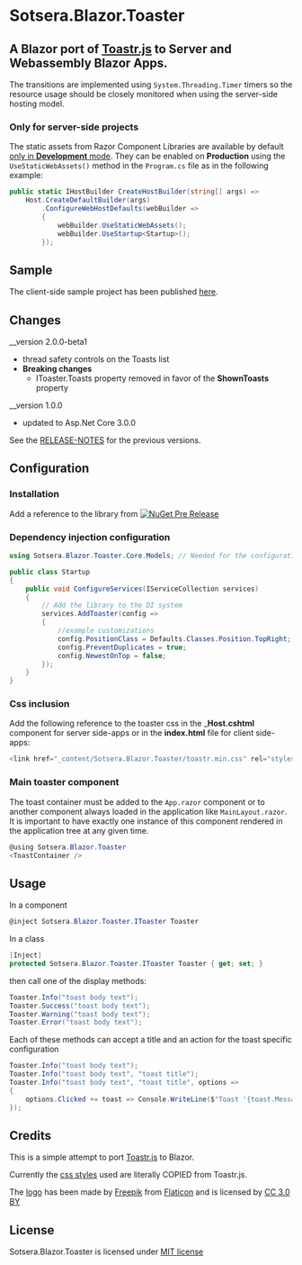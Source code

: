 # Sotsera.Blazor.Toaster

## A Blazor port of [Toastr.js](https://github.com/CodeSeven/toastr/) to Server and Webassembly Blazor Apps.

The transitions are implemented using `System.Threading.Timer` timers so the resource usage should be closely monitored when using the server-side hosting model.

### Only for __server-side__ projects
The static assets from Razor Component Libraries are available by default [only in __Development__ mode](https://github.com/aspnet/AspNetCore/issues/13190#issuecomment-522066404). They can be enabled on __Production__  using the `UseStaticWebAssets()` method in the `Program.cs` file as in the following example:

```c#
public static IHostBuilder CreateHostBuilder(string[] args) =>
	Host.CreateDefaultBuilder(args)
		.ConfigureWebHostDefaults(webBuilder =>
		{
			webBuilder.UseStaticWebAssets();
			webBuilder.UseStartup<Startup>();
		});
```

## Sample
The client-side sample project has been published [here](https://blazor-toaster.sotsera.com/).

## Changes

__version 2.0.0-beta1
- thread safety controls on the Toasts list
- __Breaking changes__
    - IToaster.Toasts property removed in favor of the __ShownToasts__ property

__version 1.0.0
- updated to Asp.Net Core 3.0.0

See the [RELEASE-NOTES](https://github.com/sotsera/sotsera.blazor.toaster/blob/master/RELEASE-NOTES.md) for the previous versions.

## Configuration

### Installation

Add a reference to the library from [![NuGet Pre Release](https://img.shields.io/nuget/vpre/Sotsera.Blazor.Toaster.svg)](https://www.nuget.org/packages/Sotsera.Blazor.Toaster/)



### Dependency injection configuration

```c#
using Sotsera.Blazor.Toaster.Core.Models; // Needed for the configuration objects

public class Startup
{
    public void ConfigureServices(IServiceCollection services)
    {
        // Add the library to the DI system
        services.AddToaster(config =>
        {
            //example customizations
            config.PositionClass = Defaults.Classes.Position.TopRight;
            config.PreventDuplicates = true;
            config.NewestOnTop = false;
        });
    }
}
```

### Css inclusion

Add the following reference to the toaster css in the ___Host.cshtml__ component for server side-apps or in the __index.html__ file for client side-apps:

```c#
<link href="_content/Sotsera.Blazor.Toaster/toastr.min.css" rel="stylesheet" />
```

### Main toaster component 

The toast container must be added to the `App.razor` component or to another component always loaded in the application like `MainLayout.razor`. It is important to have exactly one instance of this component rendered in the application tree at any given time.

```c#
@using Sotsera.Blazor.Toaster
<ToastContainer />
```

## Usage

In a component

```c#
@inject Sotsera.Blazor.Toaster.IToaster Toaster
```

In a class

```c#
[Inject] 
protected Sotsera.Blazor.Toaster.IToaster Toaster { get; set; }
```

then call one of the display methods:

```c#
Toaster.Info("toast body text");
Toaster.Success("toast body text");
Toaster.Warning("toast body text");
Toaster.Error("toast body text");
```

Each of these methods can accept a title and an action for the toast specific configuration

```c#
Toaster.Info("toast body text");
Toaster.Info("toast body text", "toast title");
Toaster.Info("toast body text", "toast title", options =>
{
    options.Clicked += toast => Console.WriteLine($"Toast '{toast.Message}' Clicked!");
});
```

## Credits

This is a simple attempt to port [Toastr.js](https://github.com/CodeSeven/toastr/) to Blazor.

Currently the [css styles](https://github.com/CodeSeven/toastr/blob/50092cc604850a16c985520b63df184d3e0b4086/build/toastr.min.css) used are literally COPIED from Toastr.js.

The [logo](https://www.flaticon.com/free-icon/breakfast_1381870) has been made by [Freepik](https://www.freepik.com/) from [Flaticon](https://www.flaticon.com/) and is licensed by [CC 3.0 BY](http://creativecommons.org/licenses/by/3.0/)


## License

Sotsera.Blazor.Toaster is licensed under [MIT license](http://www.opensource.org/licenses/mit-license.php)
